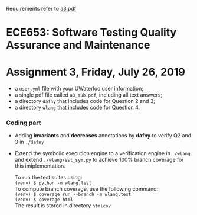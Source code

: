 Requirements refer to [a3.pdf](https://github.com/r24zeng/Software-Testing-Quality-Assurance-and-Maintenance/blob/master/test-a3/a3.pdf)

# ECE653: Software Testing Quality Assurance and Maintenance
# Assignment 3, Friday, July 26, 2019

+ a `user.yml` file with your UWaterloo user information;
+ a single pdf file called `a3_sub.pdf`, including all text answers;
+ a directory `dafny` that includes code for Question 2 and 3;
+ a directory `wlang` that includes code for Question 4.


### Coding part
+ Adding **invariants** and **decreases** annotations by **dafny** to verify Q2 and 3 in `./dafny`
+ Extend the symbolic execution engine to a verification engine in `./wlang` and extend `./wlang/est_sym.py` to achieve 100% branch coverage for this imiplementation.  

   To run the test suites using:  
   `(venv) $ python -m wlang.test`  
   To compute branch coverage, use the following command:  
   `(venv) $ coverage run --branch -m wlang.test`  
   `(venv) $ coverage html`  
   The result is stored in directory `htmlcov`
   

